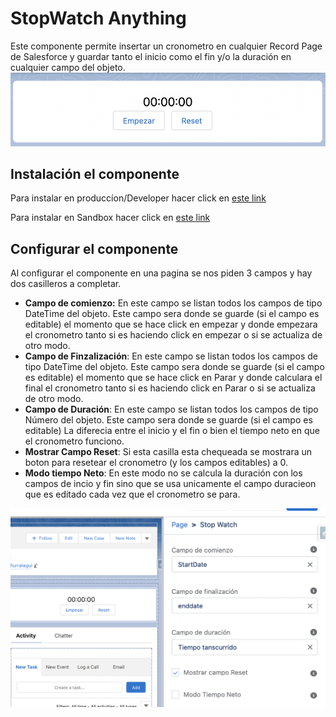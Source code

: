 # StopWatch Anything

Este componente permite insertar un cronometro en cualquier Record Page de Salesforce y guardar tanto el inicio como el fin y/o la duración en cualquier campo del objeto.
![Imagen de muestra](https://github.com/joaquintegui/stopwatchAnything/blob/main/force-app/main/default/Examples/Screen%20Shot%202021-10-05%20at%2009.12.40.png)


## Instalación el componente
Para instalar en produccíon/Developer hacer click en [este link](https://login.salesforce.com/packaging/installPackage.apexp?p0=04t6g000008nuhC
"Link")

Para instalar en Sandbox hacer click en [este link](https://test.salesforce.com/packaging/installPackage.apexp?p0=04t6g000008nuhC
"Link")

## Configurar el componente

Al configurar el componente en una pagina se nos piden 3 campos y hay dos casilleros a completar.

* **Campo de comienzo:** En este campo se listan todos los campos de tipo DateTime del objeto. Este campo sera donde se guarde (si el campo es editable) el momento que se hace click en empezar y donde empezara el cronometro tanto si es haciendo click en empezar o si se actualiza de otro modo.
* **Campo de Finzalización**: En este campo se listan todos los campos de tipo DateTime del objeto. Este campo sera donde se guarde (si el campo es editable) el momento que se hace click en Parar y donde calculara el final el cronometro tanto si es haciendo click en Parar o si se actualiza de otro modo.
* **Campo de Duración**: En este campo se listan todos los campos de tipo Número del objeto. Este campo sera donde se guarde (si el campo es editable) La diferecia entre el inicio y el fin o bien el tiempo neto en que el cronometro funciono.
* **Mostrar Campo Reset**: Si esta casilla esta chequeada se mostrara un boton para resetear el cronometro (y los campos editables) a 0.
* **Modo tiempo Neto**: En este modo no se calcula la duración con los campos de incio y fin sino que se usa unicamente el campo duracieon que es editado cada vez que el cronometro se para.

![Imagen de muestra](https://github.com/joaquintegui/stopwatchAnything/blob/main/force-app/main/default/Examples/Screen%20Shot%202021-10-05%20at%2009.13.08.png)


